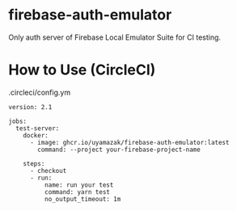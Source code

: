 # firebase-auth-emulator
Only auth server of Firebase Local Emulator Suite for CI testing.


# How to Use (CircleCI)

.circleci/config.ym
```
version: 2.1

jobs:
  test-server:
    docker:
      - image: ghcr.io/uyamazak/firebase-auth-emulator:latest
        command: --project your-firebase-project-name

    steps:
      - checkout
      - run:
          name: run your test
          command: yarn test
          no_output_timeout: 1m
```
